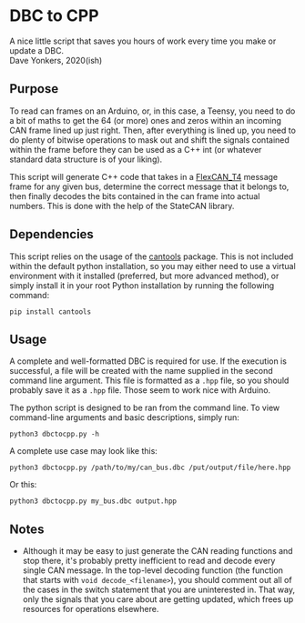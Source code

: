 # DBC to CPP
A nice little script that saves you hours of work every time you make or update a DBC.\
Dave Yonkers, 2020(ish)


## Purpose
To read can frames on an Arduino, or, in this case, a Teensy, you need to do a bit of maths to get the 64 (or more) 
ones and zeros within an incoming CAN frame lined up just right. Then, after everything is lined up, you need to do
plenty of bitwise operations to mask out and shift the signals contained within the frame before they can be used
as a C++ int (or whatever standard data structure is of your liking). 

This script will generate C++ code that takes in a [FlexCAN_T4](https://github.com/tonton81/FlexCAN_T4) message frame 
for any given bus, determine the correct message that
it belongs to, then finally decodes the bits contained in the can frame into actual numbers. This is done with the help
of the StateCAN library.


## Dependencies

This script relies on the usage of the [cantools](https://pypi.org/project/cantools/) package. This is not included
within the default python installation, so you may either need to use a virtual environment with it installed 
(preferred, but more advanced method), or simply install it in your root Python installation by running the
 following command:

```shell script
pip install cantools
```


## Usage

A complete and well-formatted DBC is required for use. If the execution is successful, a file will be created with 
the name supplied in the second command line argument. This file is formatted as a `.hpp` file, so you should probably 
save it as a `.hpp` file. Those seem to work nice with Arduino.

The python script is designed to be ran from the command line. To view command-line arguments and basic descriptions, 
simply run:
```shell script
python3 dbctocpp.py -h
```

A complete use case may look like this:

```shell script
python3 dbctocpp.py /path/to/my/can_bus.dbc /put/output/file/here.hpp
```

Or this:

```shell script
python3 dbctocpp.py my_bus.dbc output.hpp
```

## Notes

* Although it may be easy to just generate the CAN reading functions and stop there, it's probably pretty inefficient 
to read and decode every single CAN message. In the top-level decoding function (the function that starts 
with `void decode_<filename>`), you should comment out all of the cases in the switch statement that you are 
uninterested in. That way, only the signals that you care about are getting updated, which frees up resources for
operations elsewhere.


